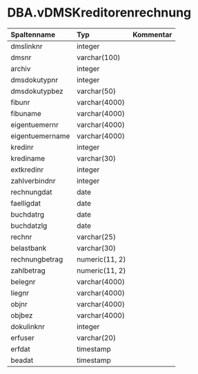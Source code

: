 # DBA.vDMSKreditorenrechnung

|Spaltenname|Typ|Kommentar|
|:----------|:--|:--------|
|dmslinknr|integer||
|dmsnr|varchar(100)||
|archiv|integer||
|dmsdokutypnr|integer||
|dmsdokutypbez|varchar(50)||
|fibunr|varchar(4000)||
|fibuname|varchar(4000)||
|eigentuemernr|varchar(4000)||
|eigentuemername|varchar(4000)||
|kredinr|integer||
|krediname|varchar(30)||
|extkredinr|integer||
|zahlverbindnr|integer||
|rechnungdat|date||
|faelligdat|date||
|buchdatrg|date||
|buchdatzlg|date||
|rechnr|varchar(25)||
|belastbank|varchar(30)||
|rechnungbetrag|numeric(11, 2)||
|zahlbetrag|numeric(11, 2)||
|belegnr|varchar(4000)||
|liegnr|varchar(4000)||
|objnr|varchar(4000)||
|objbez|varchar(4000)||
|dokulinknr|integer||
|erfuser|varchar(20)||
|erfdat|timestamp||
|beadat|timestamp||
